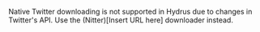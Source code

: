 Native Twitter downloading is not supported in Hydrus due to changes in Twitter's API. Use the (Nitter)[Insert URL here] downloader instead.
